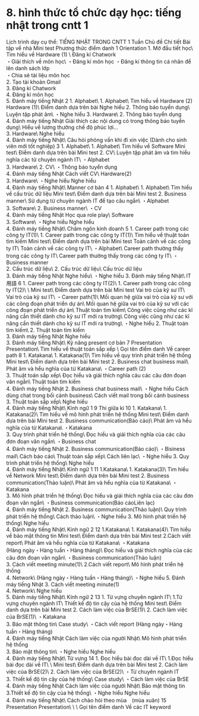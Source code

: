 # 8. hình thức tổ chức dạy học: tiếng nhật trong cntt 1
Lịch trình dạy cụ thể: TIẾNG NHẬT TRONG CNTT 1 Tuần Chủ đề Chi tiết Bài tập về nhà Mini test Phương thức điểm danh 1 Orientation 1\. Mở đầu tiết học\ Tìm hiểu về Hardware (1) \ Đăng kí Chatwork\
・Giải thích về môn học\ ・Đăng kí môn học
・Đăng kí thông tin cá nhân để lên danh sách lớp\
・Chia sẻ tài liệu môn học\
2. Tạo tài khoản Gmail\
3. Đăng kí Chatwork\
4. Đăng kí môn học\
5. Đánh máy tiếng Nhật
2 1\. Alphabet\ 1\. Alphabet\ Tìm hiểu về Hardware (2) Hardware (1)\ Điểm danh dựa trên bài Nghe hiểu
2. Thông báo tuyển dụng\ Luyện tập phát âm\ ・Nghe hiểu
3. Hardware\ 2. Thông báo tuyển dụng\
4. Đánh máy tiếng Nhật Giải thích các nội dung có trong thông báo tuyển dụng\ Hiểu về lương thưởng chế độ phúc lợi\...\
3. Hardware\ Nghe hiểu\
4. Đánh máy tiếng Nhật\ Câu hỏi phỏng vấn khi đi xin việc (Dành cho sinh viên mới tốt nghiệp)
3 1\. Alphabet\ 1\. Alphabet\ Tìm hiểu về Software Mini test\ Điểm danh dựa trên bài Mini test
2. CV\ Luyện tập phát âm và tìm hiểu nghĩa các từ chuyên ngành IT\ ・Alphabet\
3. Hardware\ 2. CV\ ・Thông báo tuyển dụng\
4. Đánh máy tiếng Nhật Cách viết CV\ Hardware(2)\
3. Hardware\ ・Nghe hiểu Nghe hiểu\
4. Đánh máy tiếng Nhật\ Manner cơ bản
4 1\. Alphabet\ 1\. Alphabet\ Tìm hiểu về cấu trúc dữ liệu Mini test\ Điểm danh dựa trên bài Mini test
2. Business manner\ Sử dụng từ chuyên ngành IT để tạo câu ngắn\ ・Alphabet\
3. Software\ 2. Business manner\ ・CV\
4. Đánh máy tiếng Nhật Học qua role play\ Software\
3. Software\ ・Nghe hiểu Nghe hiểu\
4. Đánh máy tiếng Nhật\ Châm ngôn kinh doanh
5 1\. Career path trong các công ty IT(1)\ 1\. Career path trong các công ty IT(1)\ Tìm hiểu về thuật toán tìm kiếm Mini test\ Điểm danh dựa trên bài Mini test Toàn cảnh về các công ty IT\ Toàn cảnh về các công ty IT\ ・Alphabet\ Career path thường thấy trong các công ty IT\ Career path thường thấy trong các công ty IT\ ・Business manner\
2. Cấu trúc dữ liệu\ 2. Cấu trúc dữ liệu\ Cấu trúc dữ liệu\
3. Đánh máy tiếng Nhật Nghe hiểu\ ・Nghe hiểu
3. Đánh máy tiếng Nhật\ IT用語
6 1\. Career path trong các công ty IT(2)\ 1\. Career path trong các công ty IT(2)\ \ Mini test\ Điểm danh dựa trên bài Mini test Vai trò của kỹ sư IT\ Vai trò của kỹ sư IT\ ・Career path(1)\ Mối quan hệ giữa vai trò của kỹ sư với các công đoạn phát triển dự án\ Mối quan hệ giữa vai trò của kỹ sư với các công đoạn phát triển dự án\ Thuật toán tìm kiếm\ Công việc cũng như các kĩ năng cần thiết dành cho kỹ sư IT mới ra trường\ Công việc cũng như các kĩ năng cần thiết dành cho kỹ sư IT mới ra trường\ ・Nghe hiểu
2. Thuật toán tìm kiếm\ 2. Thuật toán tìm kiếm\
3. Đánh máy tiếng Nhật Nghe hiểu\
3. Đánh máy tiếng Nhật\ Kỹ năng present cơ bản
7 Presentation Presentation\ Tìm hiểu về thuật toán sắp xếp \ Gọi tên điểm danh Về career path
8 1\. Katakana\ 1\. Katakana(1)\ Tìm hiểu về quy trình phát triển hệ thống Mini test\ Điểm danh dựa trên bài Mini test
2. Business chat business mail\ Phát âm và hểu nghĩa của từ Katakana\ ・Career path (2)\
3. Thuật toán sắp xếp\ Đọc hiểu và giái thích nghĩa cảu các câu đơn đoạn văn ngắn\ Thuật toán tìm kiếm\
4. Đánh máy tiếng Nhật 2. Business chat business mail\ ・Nghe hiểu Cách dùng chat trong bối cảnh business\ Cách viết mail trong bối cảnh business\
3. Thuật toán sắp xếp\ Nghe hiểu\
4. Đánh máy tiếng Nhật\ Kính ngữ 1
9 Thi giữa kì
10 1\. Katakana\ 1\. Katakana(2)\ Tìm hiểu về mô hình phát triển hệ thống Mini test\ Điểm danh dựa trên bài Mini test
2. Business communication(Báo cáo)\ Phát âm và hểu nghĩa của từ Katakana\ ・Katakana\
3. Quy trình phát triển hệ thống\ Đọc hiểu và giái thích nghĩa của các câu đơn đoạn văn ngắn\ ・Business chat\
4. Đánh máy tiếng Nhật 2. Business communication(Báo cáo)\ ・Bisiness mail\ Cách báo cáo\ Thuật toán sắp xếp\ Cách liên lạc\ ・Nghe hiểu
3. Quy trình phát triển hệ thống\ Nghe hiểu\
4. Đánh máy tiếng Nhật\ Kính ngữ 1
11 1.Katakana\ 1\. Katakana(3)\ Tìm hiểu về Network Mini test\ Điểm danh dựa trên bài Mini test
2. Business communication(Thảo luận)\ Phát âm và hểu nghĩa của từ Katakana\ ・Katakana\
3. Mô hình phát triển hệ thống\ Đọc hiểu và giái thích nghĩa của các câu đơn đoạn văn ngắn\ ・Business communication(Báo cáoLiên lạc)\
4. Đánh máy tiếng Nhật 2. Business communication(Thảo luận)\ Quy trình phát triển hệ thống\ Cách thảo luận\ ・Nghe hiểu
3. Mô hình phát triển hệ thống\ Nghe hiểu\
4. Đánh máy tiếng Nhật\ Kính ngữ 2
12 1.Katakana\ 1\. Katakana(4)\ Tìm hiểu về bảo mật thông tin Mini test\ Điểm danh dựa trên bài Mini test
2.Cách viết report\ Phát âm và hểu nghĩa của từ Katakana\ ・Katakana\
(Hàng ngày・Hàng tuần・Hàng tháng)\ Đọc hiểu và giái thích nghĩa của các câu đơn đoạn văn ngắn\ ・Business communication(Thảo luận)\
3. Cách viết meeting minute(1)\ 2.Cách viết report\ Mô hình phát triển hệ thống\
4. Network\ (Hàng ngày・Hàng tuần・Hàng tháng)\ ・Nghe hiểu
5. Đánh máy tiếng Nhật 3. Cách viết meeting minute(1)\
4. Network\ Nghe hiểu\
5. Đánh máy tiếng Nhật\ Kính ngữ 2
13 1\. Từ vựng chuyên ngành IT\ 1.Từ vựng chuyên ngành IT\ Thiết kế độ tin cậy của hệ thống Mini test\ Điểm danh dựa trên bài Mini test
2. Cách làm việc của BrSE(1)\ 2. Cách làm việc của BrSE(1)\ ・Katakana\
3. Bảo mật thông tin\ Case study\ ・Cách viết report (Hàng ngày・Hàng tuần・Hàng tháng)\
4. Đánh máy tiếng Nhật Cách làm việc của người Nhật\ Mô hình phát triển hệ thống\
3. Bảo mật thông tin\ ・Nghe hiểu Nghe hiểu\
4. Đánh máy tiếng Nhật\ Từ vựng
14 1\. Đọc hiểu bài đọc dài về IT\ 1.Đọc hiểu bài đọc dài về IT\ \ Mini test\ Điểm danh dựa trên bài Mini test
2. Cách làm việc của BrSE(2)\ 2. Cách làm việc của BrSE(2)\ ・Từ chuyên ngành IT\
3. Thiết kế độ tin cậy của hệ thống\ Case study\ ・Cách làm việc của BrSE\
4. Đánh máy tiếng Nhật Cách làm việc của người Nhật\ Bảo mật thông tin\
3.Thiết kế độ tin cậy của hệ thống\ ・Nghe hiểu Nghe hiểu\
4. Đánh máy tiếng Nhật\ Cách chào hỏi theo mùa　(mùa xuân)
15 Presentation Presentation\ \ \ Gọi tên điểm danh Về các IT keyword
